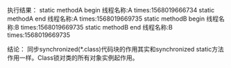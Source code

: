 执行结果：
static methodA begin 线程名称:A times:1568019666734
static methodA end   线程名称:A times:1568019669735
static methodB begin 线程名称:B times:1568019669735
static methodB end   线程名称:B times:1568019669735

结论：
同步synchronized(*.class)代码块的作用其实和synchronized static方法作用一样。Class锁对类的所有对象实例起作用。